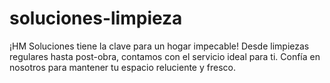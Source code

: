 # soluciones-limpieza
¡HM Soluciones tiene la clave para un hogar impecable! Desde limpiezas regulares hasta post-obra, contamos con el servicio ideal para ti. Confía en nosotros para mantener tu espacio reluciente y fresco.
